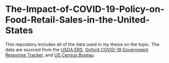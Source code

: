 # The-Impact-of-COVID-19-Policy-on-Food-Retail-Sales-in-the-United-States

This repository includes all of the data used in my thesis on the topic.
The data are sourced from the [USDA ERS](https://www.ers.usda.gov/data-products/weekly-retail-food-sales/),
[Oxford COVID-19 Government Response Tracker](https://github.com/OxCGRT/covid-policy-tracker/), and [US Census Bureau](https://www.census.gov/programs-surveys/popest.html).
